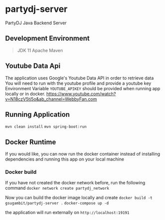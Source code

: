 # partydj-server
PartyDJ Java Backend Server

## Development Environment
> JDK 11
Apache Maven

## Youtube Data Api
The application uses Google's Youtube Data API in order to retrieve data
You will need to run with the youtube profile and provide a youtube key
Environment Variable `YOUTUBE_APIKEY` should be provided when running app locally or in docker.
https://www.youtube.com/watch?v=N18czV5tj5o&ab_channel=WebbyFan.com

## Running Application
`mvn clean install`
`mvn spring-boot:run`

## Docker Runtime

If you would like, you can now run the docker container instead of installing \
dependencies and running this app on your local machine

### Docker build

If you have not created the docker network before, run the following command
`docker network create partydj_network`

Now you can build the docker image locally and create
`docker build -t gsugambit/partydj-server .`
`docker-compose up -d`

the application will run externally on `http://localhost:19191`

